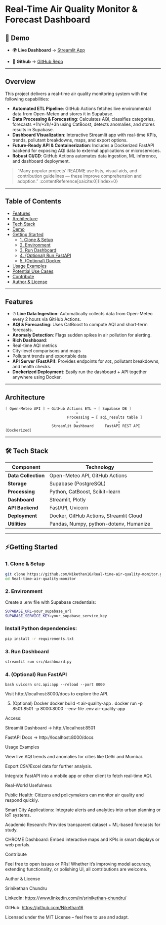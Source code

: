 #  Real-Time Air Quality Monitor & Forecast Dashboard 

## 🎥 Demo

- 🌍 **Live Dashboard** → [Streamlit App](https://real-time-air-quality-monitor.streamlit.app/)
  
- 🔗 **Github** → [GitHub Repo](https://github.com/Nikethan16/Real-time-air-quality-monitor)

---

##  Overview

This project delivers a real-time air quality monitoring system with the following capabilities:

- **Automated ETL Pipeline**: GitHub Actions fetches live environmental data from Open-Meteo and stores it in Supabase.
- **Data Processing & Forecasting**: Calculates AQI, classifies categories, forecasts +1h/+2h/+3h using CatBoost, detects anomalies, and stores results in Supabase.
- **Dashboard Visualization**: Interactive Streamlit app with real-time KPIs, trends, pollutant breakdowns, maps, and export options.
- **Future-Ready API & Containerization**: Includes a Dockerized FastAPI backend for exposing AQI data to external applications or microservices.
- **Robust CI/CD**: GitHub Actions automates data ingestion, ML inference, and dashboard deployment.

> “Many popular projects’ README use lists, visual aids, and contribution guidelines — these improve comprehension and adoption.” :contentReference[oaicite:0]{index=0}

---

##  Table of Contents

- [Features](#-features)  
- [Architecture](#-architecture)  
- [Tech Stack](#-tech-stack)  
- [Demo](#-demo)  
- [Getting Started](#-getting-started)  
  - [1. Clone & Setup](#1-clone--setup)  
  - [2. Environment](#2-environment)  
  - [3. Run Dashboard](#3-run-dashboard)  
  - [4. (Optional) Run FastAPI](#4-optional-run-fastapi)  
  - [5. (Optional) Docker](#5-optional-docker)  
- [Usage Examples](#-usage-examples)  
- [Potential Use Cases](#-real-world-use-cases)  
- [Contribute](#-contribute)  
- [Author & License](#-author--license)

---

##  Features

- ⏱ **Live Data Ingestion**: Automatically collects data from Open-Meteo every 2 hours via GitHub Actions.
-  **AQI & Forecasting**: Uses CatBoost to compute AQI and short-term forecasts.
-  **Anomaly Detection**: Flags sudden spikes in air pollution for alerting.
-  **Rich Dashboard**:  
  - Real-time AQI metrics  
  - City-level comparisons and maps  
  - Pollutant trends and exportable data  
-  **API Server (FastAPI)**: Provides endpoints for `AQI`, pollutant breakdowns, and health checks.
-  **Dockerized Deployment**: Easily run the dashboard + API together anywhere using Docker.

---

##  Architecture

```text
[ Open-Meteo API ] → GitHub Actions ETL → [ Supabase DB ]
                                ↓
                            Processing → [ aqi_results table ]
                                ↓                  ↓
                     Streamlit Dashboard     FastAPI REST API (Dockerized)

```
---


## 🛠 Tech Stack
| **Component**       | **Technology**                          |
| ------------------- | --------------------------------------- |
| **Data Collection** | Open-Meteo API, GitHub Actions          |
| **Storage**         | Supabase (PostgreSQL)                   |
| **Processing**      | Python, CatBoost, Scikit-learn          |
| **Dashboard**       | Streamlit, Plotly                       |
| **API Backend**     | FastAPI, Uvicorn                        |
| **Deployment**      | Docker, GitHub Actions, Streamlit Cloud |
| **Utilities**       | Pandas, Numpy, python-dotenv, Humanize  |

---

## ⚡Getting Started
### 1. Clone & Setup
```bash
git clone https://github.com/Nikethan16/Real-time-air-quality-monitor.git
cd Real-time-air-quality-monitor
```
### 2. Environment

Create a .env file with Supabase credentials:
```bash
SUPABASE_URL=your_supabase_url
SUPABASE_SERVICE_KEY=your_supabase_service_key
```

### Install Python dependencies:
```bash
pip install -r requirements.txt
```

### 3. Run Dashboard
```bash
streamlit run src/dashboard.py
```

### 4. (Optional) Run FastAPI
```bash uvicorn src.api:app --reload --port 8000 ```


Visit http://localhost:8000/docs to explore the API.

5. (Optional) Docker
docker build -t air-quality-app .
docker run -p 8501:8501 -p 8000:8000 --env-file .env air-quality-app


Access:

Streamlit Dashboard → http://localhost:8501

FastAPI Docs → http://localhost:8000/docs

Usage Examples

View live AQI trends and anomalies for cities like Delhi and Mumbai.

Export CSV/Excel data for further analysis.

Integrate FastAPI into a mobile app or other client to fetch real-time AQI.

Real-World Usefulness

Public Health: Citizens and policymakers can monitor air quality and respond quickly.

Smart City Applications: Integrate alerts and analytics into urban planning or IoT systems.

Academic Research: Provides transparent dataset + ML-based forecasts for study.

CHROME Dashboard: Embed interactive maps and KPIs in smart displays or web portals.

Contribute

Feel free to open issues or PRs! Whether it’s improving model accuracy, extending functionality, or polishing UI, all contributions are welcome.

Author & License

Srinikethan Chundru

LinkedIn: https://www.linkedin.com/in/srinikethan-chundru/

GitHub: https://github.com/Nikethan16

Licensed under the MIT License – feel free to use and adapt.